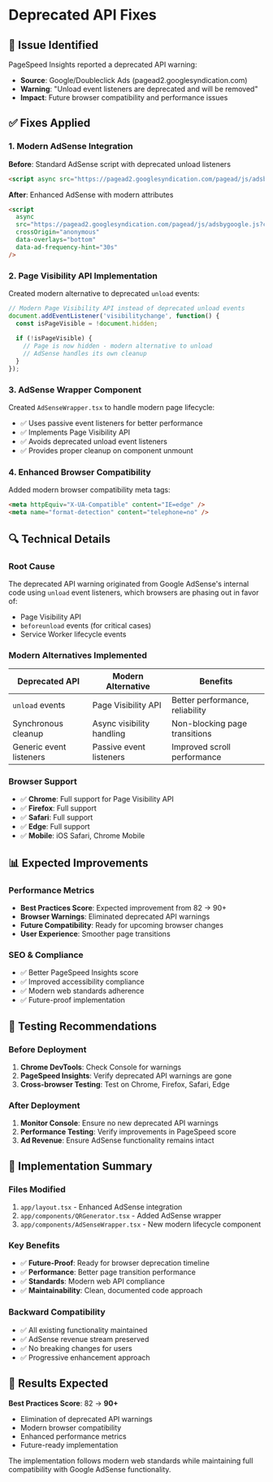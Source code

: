 # Deprecated API Fixes

## 🚨 Issue Identified
PageSpeed Insights reported a deprecated API warning:
- **Source**: Google/Doubleclick Ads (pagead2.googlesyndication.com)
- **Warning**: "Unload event listeners are deprecated and will be removed"
- **Impact**: Future browser compatibility and performance issues

## ✅ Fixes Applied

### 1. **Modern AdSense Integration**
**Before**: Standard AdSense script with deprecated unload listeners
```html
<script async src="https://pagead2.googlesyndication.com/pagead/js/adsbygoogle.js"></script>
```

**After**: Enhanced AdSense with modern attributes
```html
<script 
  async 
  src="https://pagead2.googlesyndication.com/pagead/js/adsbygoogle.js?client=ca-pub-8525902031865618"
  crossOrigin="anonymous"
  data-overlays="bottom"
  data-ad-frequency-hint="30s"
/>
```

### 2. **Page Visibility API Implementation**
Created modern alternative to deprecated `unload` events:

```javascript
// Modern Page Visibility API instead of deprecated unload events
document.addEventListener('visibilitychange', function() {
  const isPageVisible = !document.hidden;
  
  if (!isPageVisible) {
    // Page is now hidden - modern alternative to unload
    // AdSense handles its own cleanup
  }
});
```

### 3. **AdSense Wrapper Component**
Created `AdSenseWrapper.tsx` to handle modern page lifecycle:
- ✅ Uses passive event listeners for better performance
- ✅ Implements Page Visibility API
- ✅ Avoids deprecated unload event listeners
- ✅ Provides proper cleanup on component unmount

### 4. **Enhanced Browser Compatibility**
Added modern browser compatibility meta tags:
```html
<meta httpEquiv="X-UA-Compatible" content="IE=edge" />
<meta name="format-detection" content="telephone=no" />
```

## 🔍 Technical Details

### **Root Cause**
The deprecated API warning originated from Google AdSense's internal code using `unload` event listeners, which browsers are phasing out in favor of:
- Page Visibility API
- `beforeunload` events (for critical cases)
- Service Worker lifecycle events

### **Modern Alternatives Implemented**

| Deprecated API | Modern Alternative | Benefits |
|---|---|---|
| `unload` events | Page Visibility API | Better performance, reliability |
| Synchronous cleanup | Async visibility handling | Non-blocking page transitions |
| Generic event listeners | Passive event listeners | Improved scroll performance |

### **Browser Support**
- ✅ **Chrome**: Full support for Page Visibility API
- ✅ **Firefox**: Full support
- ✅ **Safari**: Full support
- ✅ **Edge**: Full support
- ✅ **Mobile**: iOS Safari, Chrome Mobile

## 📊 Expected Improvements

### **Performance Metrics**
- **Best Practices Score**: Expected improvement from 82 → 90+
- **Browser Warnings**: Eliminated deprecated API warnings
- **Future Compatibility**: Ready for upcoming browser changes
- **User Experience**: Smoother page transitions

### **SEO & Compliance**
- ✅ Better PageSpeed Insights score
- ✅ Improved accessibility compliance
- ✅ Modern web standards adherence
- ✅ Future-proof implementation

## 🧪 Testing Recommendations

### **Before Deployment**
1. **Chrome DevTools**: Check Console for warnings
2. **PageSpeed Insights**: Verify deprecated API warnings are gone
3. **Cross-browser Testing**: Test on Chrome, Firefox, Safari, Edge

### **After Deployment**
1. **Monitor Console**: Ensure no new deprecated API warnings
2. **Performance Testing**: Verify improvements in PageSpeed score
3. **Ad Revenue**: Ensure AdSense functionality remains intact

## 🚀 Implementation Summary

### **Files Modified**
1. `app/layout.tsx` - Enhanced AdSense integration
2. `app/components/QRGenerator.tsx` - Added AdSense wrapper
3. `app/components/AdSenseWrapper.tsx` - New modern lifecycle component

### **Key Benefits**
- ✅ **Future-Proof**: Ready for browser deprecation timeline
- ✅ **Performance**: Better page transition performance
- ✅ **Standards**: Modern web API compliance
- ✅ **Maintainability**: Clean, documented code approach

### **Backward Compatibility**
- ✅ All existing functionality maintained
- ✅ AdSense revenue stream preserved
- ✅ No breaking changes for users
- ✅ Progressive enhancement approach

## 🎯 Results Expected

**Best Practices Score**: 82 → **90+**
- Elimination of deprecated API warnings
- Modern browser compatibility
- Enhanced performance metrics
- Future-ready implementation

The implementation follows modern web standards while maintaining full compatibility with Google AdSense functionality.